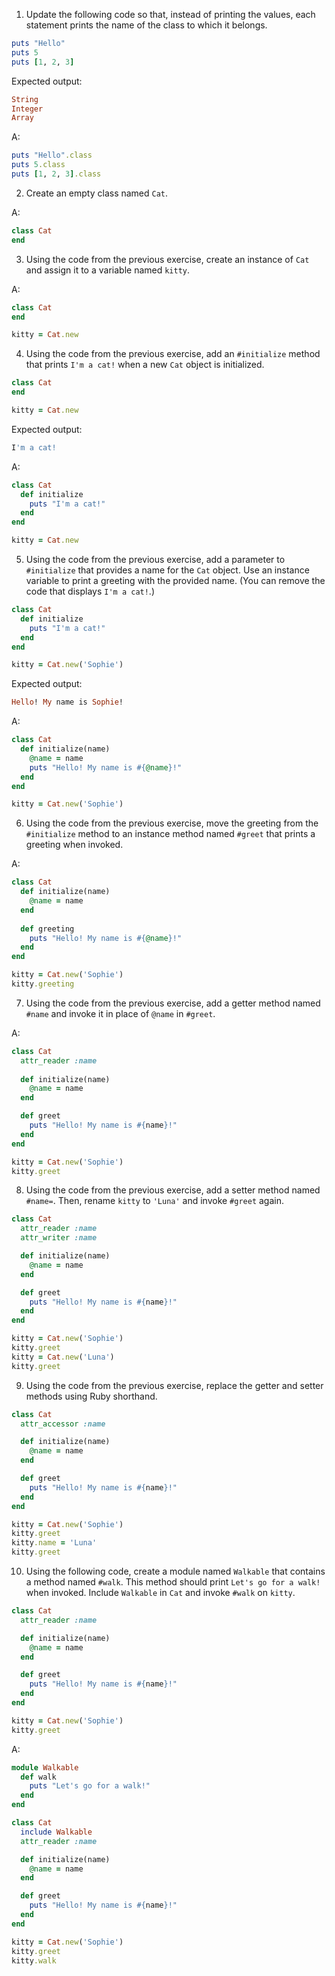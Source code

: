 1. Update the following code so that, instead of printing the values, each  statement prints the name of the class to which it belongs.

```ruby
puts "Hello"
puts 5
puts [1, 2, 3]
```

Expected output:

```ruby
String
Integer
Array
```

A:

```ruby
puts "Hello".class
puts 5.class
puts [1, 2, 3].class
```



2. Create an empty class named `Cat`.

A:

```ruby
class Cat
end
```



3. Using the code from the previous exercise, create an instance of `Cat` and assign it to a variable named `kitty`.

A:

```ruby
class Cat
end

kitty = Cat.new
```



4. Using the code from the previous exercise, add an `#initialize` method that prints `I'm a cat!` when a new `Cat` object is initialized.

```ruby
class Cat
end

kitty = Cat.new
```

Expected output:

```ruby
I'm a cat!
```

A:

```ruby
class Cat
  def initialize
    puts "I'm a cat!"
  end
end

kitty = Cat.new
```



5. Using the code from the previous exercise, add a parameter to `#initialize` that provides a name for the `Cat` object. Use an instance variable to print a greeting with the provided name. (You can remove the code that displays `I'm a cat!`.)

```ruby
class Cat
  def initialize
    puts "I'm a cat!"
  end
end

kitty = Cat.new('Sophie')
```

Expected output:

```ruby
Hello! My name is Sophie!
```

A:

```ruby
class Cat
  def initialize(name)
    @name = name
    puts "Hello! My name is #{@name}!"
  end
end

kitty = Cat.new('Sophie')
```



6. Using the code from the previous exercise, move the greeting from the `#initialize` method to an instance method named `#greet` that prints a greeting when invoked.

A:

```ruby
class Cat
  def initialize(name)
    @name = name
  end
  
  def greeting
    puts "Hello! My name is #{@name}!"
  end
end

kitty = Cat.new('Sophie')
kitty.greeting
```



7. Using the code from the previous exercise, add a getter method named `#name` and invoke it in place of `@name` in `#greet`.

A:

```ruby
class Cat
  attr_reader :name
  
  def initialize(name)
    @name = name
  end

  def greet
    puts "Hello! My name is #{name}!"
  end
end

kitty = Cat.new('Sophie')
kitty.greet
```



8. Using the code from the previous exercise, add a setter method named `#name=`. Then, rename `kitty` to `'Luna'` and invoke `#greet` again.

```ruby
class Cat
  attr_reader :name
  attr_writer :name

  def initialize(name)
    @name = name
  end

  def greet
    puts "Hello! My name is #{name}!"
  end
end

kitty = Cat.new('Sophie')
kitty.greet
kitty = Cat.new('Luna')
kitty.greet
```



9. Using the code from the previous exercise, replace the getter and setter methods using Ruby shorthand.

```ruby
class Cat
  attr_accessor :name

  def initialize(name)
    @name = name
  end

  def greet
    puts "Hello! My name is #{name}!"
  end
end

kitty = Cat.new('Sophie')
kitty.greet
kitty.name = 'Luna'
kitty.greet
```



10. Using the following code, create a module named `Walkable` that contains a method named `#walk`. This method should print `Let's go for a walk!` when invoked. Include `Walkable` in `Cat` and invoke `#walk` on `kitty`.

```ruby
class Cat
  attr_reader :name

  def initialize(name)
    @name = name
  end

  def greet
    puts "Hello! My name is #{name}!"
  end
end

kitty = Cat.new('Sophie')
kitty.greet
```

A:

```ruby
module Walkable
  def walk
    puts "Let's go for a walk!"
  end
end

class Cat
  include Walkable
  attr_reader :name

  def initialize(name)
    @name = name
  end

  def greet
    puts "Hello! My name is #{name}!"
  end
end

kitty = Cat.new('Sophie')
kitty.greet
kitty.walk
```

